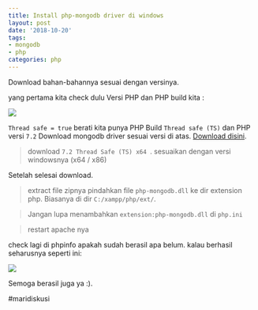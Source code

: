 ```yaml
---
title: Install php-mongodb driver di windows
layout: post
date: '2018-10-20'
tags:
- mongodb
- php
categories: php
---
```


Download bahan-bahannya sesuai dengan versinya.

yang pertama kita check dulu Versi PHP dan PHP build kita :

![]({{site.baseurl}}/images/phpinfo2.jpg)

`Thread safe = true` berati kita punya  PHP Build `Thread safe (TS)` dan PHP versi `7.2`
Download mongodb driver sesuai versi di atas. [ Download disini](https://pecl.php.net/package/mongodb/1.4.3/windows).


>download  `7.2 Thread Safe (TS) x64 `. sesuaikan dengan versi windowsnya (x64 / x86)

Setelah selesai download.

>extract file zipnya pindahkan file `php-mongodb.dll` ke dir extension php. Biasanya di dir `C:/xampp/php/ext/`.

>Jangan lupa menambahkan `extension:php-mongodb.dll` di `php.ini`

>restart apache nya

check lagi di phpinfo apakah sudah berasil apa belum. kalau berhasil seharusnya seperti ini:

![]({{site.baseurl}}/images/phpinfo3.jpg)

Semoga berasil juga  ya  :).

#maridiskusi